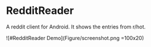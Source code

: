 RedditReader
======================================

A reddit client for Android. It shows the entries from r/hot.

![#RedditReader Demo](Figure/screenshot.png =100x20)
